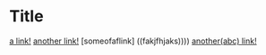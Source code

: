# Title

[a link!](https://something.com)
[another link!](some-page.html)
[someofaflink] ((fakjfhjaks))))
[another(abc) link!](somwe-page.html)